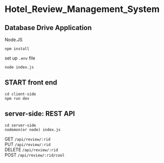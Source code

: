 # Hotel_Review_Management_System
## Database Drive Application
Node.JS

```
npm install
```
set up ```.env``` file
```
node index.js
```

## START front end
```
cd client-side
npm run dev
```


## server-side: REST API
```
cd server-side
nodemon(or node) index.js
```

GET ```/api/review/:rid```  
PUT ```/api/review/:rid```  
DELETE ```/api/review/:rid```  
POST ```/api/review/:rid/cool```  
